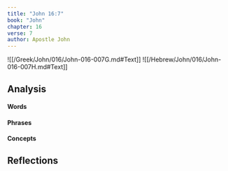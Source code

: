 ```yaml
---
title: "John 16:7"
book: "John"
chapter: 16
verse: 7
author: Apostle John
---
```

![[/Greek/John/016/John-016-007G.md#Text]]
![[/Hebrew/John/016/John-016-007H.md#Text]]

## Analysis

#### Words

#### Phrases

#### Concepts

## Reflections
